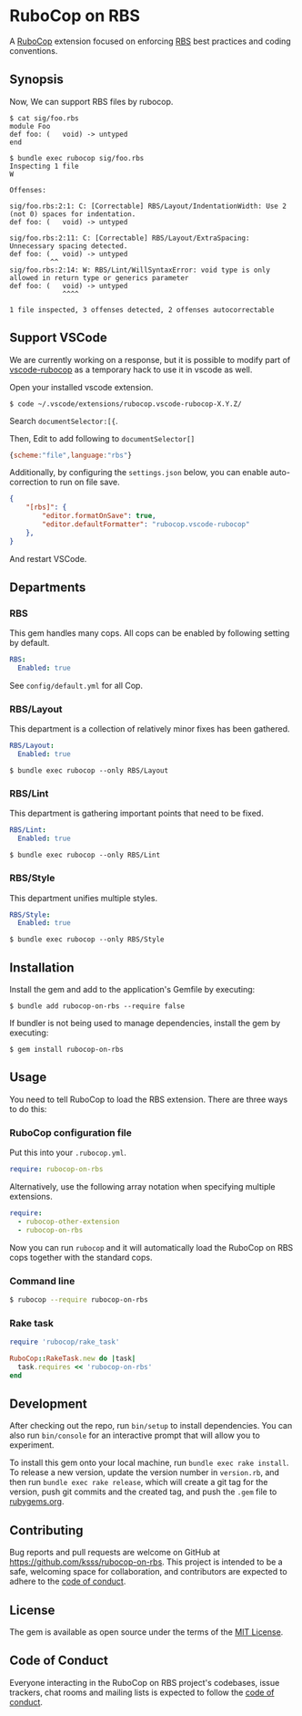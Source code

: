 # RuboCop on RBS

A [RuboCop](https://github.com/rubocop/rubocop) extension focused on enforcing [RBS](https://github.com/ruby/rbs) best practices and coding conventions.

## Synopsis

Now, We can support RBS files by rubocop.

```console
$ cat sig/foo.rbs
module Foo
def foo: (   void) -> untyped
end

$ bundle exec rubocop sig/foo.rbs
Inspecting 1 file
W

Offenses:

sig/foo.rbs:2:1: C: [Correctable] RBS/Layout/IndentationWidth: Use 2 (not 0) spaces for indentation.
def foo: (   void) -> untyped

sig/foo.rbs:2:11: C: [Correctable] RBS/Layout/ExtraSpacing: Unnecessary spacing detected.
def foo: (   void) -> untyped
          ^^
sig/foo.rbs:2:14: W: RBS/Lint/WillSyntaxError: void type is only allowed in return type or generics parameter
def foo: (   void) -> untyped
             ^^^^

1 file inspected, 3 offenses detected, 2 offenses autocorrectable
```

## Support VSCode

We are currently working on a response, but it is possible to modify part of [vscode-rubocop](https://github.com/rubocop/vscode-rubocop) as a temporary hack to use it in vscode as well.

Open your installed vscode extension.

```
$ code ~/.vscode/extensions/rubocop.vscode-rubocop-X.Y.Z/
```

Search `documentSelector:[{`.

Then, Edit to add following to `documentSelector[]`

```js
{scheme:"file",language:"rbs"}
```

Additionally, by configuring the `settings.json` below, you can enable auto-correction to run on file save.

```json
{
    "[rbs]": {
        "editor.formatOnSave": true,
        "editor.defaultFormatter": "rubocop.vscode-rubocop"
    },
}
```

And restart VSCode.

## Departments

### RBS

This gem handles many cops.
All cops can be enabled by following setting by default.

```yaml
RBS:
  Enabled: true
```

See `config/default.yml` for all Cop.

### RBS/Layout

This department is a collection of relatively minor fixes has been gathered.

```yaml
RBS/Layout:
  Enabled: true
```

```console
$ bundle exec rubocop --only RBS/Layout
```

### RBS/Lint

This department is gathering important points that need to be fixed.

```yaml
RBS/Lint:
  Enabled: true
```

```console
$ bundle exec rubocop --only RBS/Lint
```

### RBS/Style

This department unifies multiple styles.

```yaml
RBS/Style:
  Enabled: true
```

```console
$ bundle exec rubocop --only RBS/Style
```

## Installation

Install the gem and add to the application's Gemfile by executing:

    $ bundle add rubocop-on-rbs --require false

If bundler is not being used to manage dependencies, install the gem by executing:

    $ gem install rubocop-on-rbs

## Usage

You need to tell RuboCop to load the RBS extension. There are three
ways to do this:

### RuboCop configuration file

Put this into your `.rubocop.yml`.

```yaml
require: rubocop-on-rbs
```

Alternatively, use the following array notation when specifying multiple extensions.

```yaml
require:
  - rubocop-other-extension
  - rubocop-on-rbs
```

Now you can run `rubocop` and it will automatically load the RuboCop on RBS
cops together with the standard cops.

### Command line

```sh
$ rubocop --require rubocop-on-rbs
```

### Rake task

```ruby
require 'rubocop/rake_task'

RuboCop::RakeTask.new do |task|
  task.requires << 'rubocop-on-rbs'
end
```

## Development

After checking out the repo, run `bin/setup` to install dependencies. You can also run `bin/console` for an interactive prompt that will allow you to experiment.

To install this gem onto your local machine, run `bundle exec rake install`. To release a new version, update the version number in `version.rb`, and then run `bundle exec rake release`, which will create a git tag for the version, push git commits and the created tag, and push the `.gem` file to [rubygems.org](https://rubygems.org).

## Contributing

Bug reports and pull requests are welcome on GitHub at https://github.com/ksss/rubocop-on-rbs. This project is intended to be a safe, welcoming space for collaboration, and contributors are expected to adhere to the [code of conduct](https://github.com/ksss/rubocop-on-rbs/blob/main/CODE_OF_CONDUCT.md).

## License

The gem is available as open source under the terms of the [MIT License](https://opensource.org/licenses/MIT).

## Code of Conduct

Everyone interacting in the RuboCop on RBS project's codebases, issue trackers, chat rooms and mailing lists is expected to follow the [code of conduct](https://github.com/ksss/rubocop-on-rbs/blob/main/CODE_OF_CONDUCT.md).
